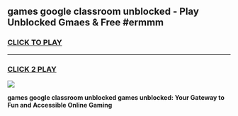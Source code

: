
## games google classroom unblocked - Play Unblocked Gmaes & Free #ermmm
<h3>
<a href="https://news.freeplayer.one?title=games_google_classroom_unblocked&ref=03M">CLICK TO PLAY</a></h3>
<hr>

<h3>
<a href="https://news.freeplayer.one?title=games_google_classroom_unblocked&ref=03M">CLICK 2 PLAY</a>
  
</h3>

<a href="https://news.freeplayer.one?title=games_google_classroom_unblocked&ref=03M"><img src="https://clearcache.store/games.png"></a>


**games google classroom unblocked games unblocked: Your Gateway to Fun and Accessible Online Gaming**
